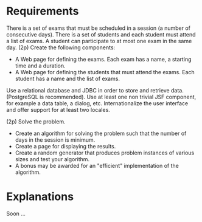 # Requirements


There is a set of exams that must be scheduled in a session (a number of consecutive days). 
There is a set of students and each student must attend a list of exams. A student can participate to at most one exam in the same day.
(2p) Create the following components:
- A Web page for defining the exams. Each exam has a name, a starting time and a duration.
- A Web page for defining the students that must attend the exams. Each student has a name and the list of exams.


Use a relational database and JDBC in order to store and retrieve data. (PostgreSQL is recommended).
Use at least one non trivial JSF component, for example a data table, a dialog, etc.
Internationalize the user interface and offer support for at least two locales.


(2p) Solve the problem.
- Create an algorithm for solving the problem such that the number of days in the session is minimum.
- Create a page for displaying the results.
- Create a random generator that produces problem instances of various sizes and test your algorithm.
- A bonus may be awarded for an "efficient" implementation of the algorithm.

# Explanations

Soon ...
